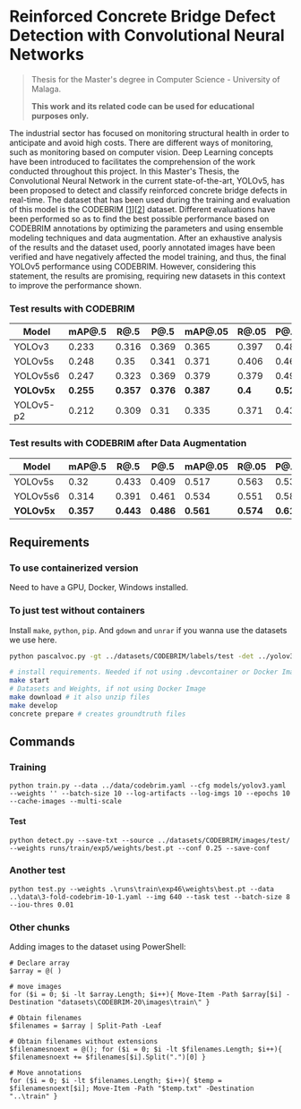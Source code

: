 # Reinforced Concrete Bridge Defect Detection with Convolutional Neural Networks

> Thesis for the Master's degree in Computer Science - University of Malaga.
>
> **This work and its related code can be used for educational purposes only.**

The industrial sector has focused on monitoring structural health in order to anticipate and avoid high costs.
There are different ways of monitoring, such as monitoring based on computer vision.
Deep Learning concepts have been introduced to facilitates the comprehension of the work conducted throughout this project.
In this Master's Thesis, the Convolutional Neural Network in the current state-of-the-art, YOLOv5, has been proposed to detect and classify reinforced concrete bridge defects in real-time.
The dataset that has been used during the training and evaluation of this model is the CODEBRIM [[1]][[2]] dataset.
Different evaluations have been performed so as to find the best possible performance based on CODEBRIM annotations by optimizing the parameters and using ensemble modeling techniques and data augmentation.
After an exhaustive analysis of the results and the dataset used, poorly annotated images have been verified and have negatively affected the model training, and thus, the final YOLOv5 performance using CODEBRIM. However, considering this statement, the results are promising, requiring new datasets in this context to improve the performance shown.

### Test results with CODEBRIM

|Model |mAP@.5  | R@.5 | P@.5 | mAP@.05 | R@.05 | P@.05 | msec/image |
--- | --- | --- | --- | --- | --- | --- | --- 
|YOLOv3| 0.233 | 0.316 | 0.369 | 0.365 | 0.397 | 0.489 | 43.8 |
|YOLOv5s| 0.248 | 0.35 | 0.341 | 0.371 | 0.406 | 0.469 | 20.2 |
|YOLOv5s6| 0.247 | 0.323 | 0.369 | 0.379 | 0.379 | 0.494 | **17.7** |
| **YOLOv5x** | **0.255** | **0.357** | **0.376** | **0.387** | **0.4**  | **0.527** | 66.3 |
|YOLOv5-p2| 0.212 | 0.309 | 0.31 | 0.335 | 0.371 | 0.431 | 41.10 |

### Test results with CODEBRIM after Data Augmentation

|Model |mAP@.5  | R@.5 | P@.5 | mAP@.05 | R@.05 | P@.05 |
--- | --- | --- | --- | --- | --- | --- 
|YOLOv5s| 0.32 | 0.433 | 0.409 | 0.517 | 0.563 | 0.536 |
|YOLOv5s6| 0.314 | 0.391 | 0.461 | 0.534 | 0.551 | 0.584 |
| **YOLOv5x** | **0.357** | **0.443** | **0.486** | **0.561** | **0.574**  | **0.614** |

## Requirements

### To use containerized version

Need to have a GPU, Docker, Windows installed. 

### To just test without containers

Install `make`, `python`, `pip`. And `gdown` and `unrar` if you wanna use the datasets we use here.

```bash
python pascalvoc.py -gt ../datasets/CODEBRIM/labels/test -det ../yolov3/runs/detect/exp6/labels -sp ../data/results -gtcoords rel -imgsize 640,640 # object_detection
```

```bash
# install requirements. Needed if not using .devcontainer or Docker Image
make start 
# Datasets and Weights, if not using Docker Image
make download # it also unzip files
make develop
concrete prepare # creates groundtruth files
```

## Commands

### Training
```
python train.py --data ../data/codebrim.yaml --cfg models/yolov3.yaml --weights '' --batch-size 10 --log-artifacts --log-imgs 10 --epochs 10 --cache-images --multi-scale
```

#### Test
```
python detect.py --save-txt --source ../datasets/CODEBRIM/images/test/ --weights runs/train/exp5/weights/best.pt --conf 0.25 --save-conf
```

### Another test
```
python test.py --weights .\runs\train\exp46\weights\best.pt --data ..\data\3-fold-codebrim-10-1.yaml --img 640 --task test --batch-size 8 --iou-thres 0.01
```

### Other chunks

Adding images to the dataset using PowerShell:
```
# Declare array
$array = @( )

# move images
for ($i = 0; $i -lt $array.Length; $i++){ Move-Item -Path $array[$i] -Destination "datasets\CODEBRIM-20\images\train\" }

# Obtain filenames
$filenames = $array | Split-Path -Leaf 

# Obtain filenames without extensions
$filenamesnoext = @(); for ($i = 0; $i -lt $filenames.Length; $i++){ $filenamesnoext += $filenames[$i].Split(".")[0] }

# Move annotations
for ($i = 0; $i -lt $filenames.Length; $i++){ $temp = $filenamesnoext[$i]; Move-Item -Path "$temp.txt" -Destination "..\train" }
```


[1]: https://github.com/MrtnMndt/meta-learning-CODEBRIM
[2]: https://arxiv.org/abs/1904.08486
